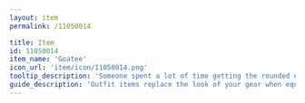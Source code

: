 ```yaml
---
layout: item
permalink: /11050014

title: Item
id: 11050014
item_name: 'Goatee'
icon_url: 'item/icon/11050014.png'
tooltip_description: 'Someone spent a lot of time getting the rounded edges of this facial hair just so.'
guide_description: 'Outfit items replace the look of your gear when equipped.'
---
```

